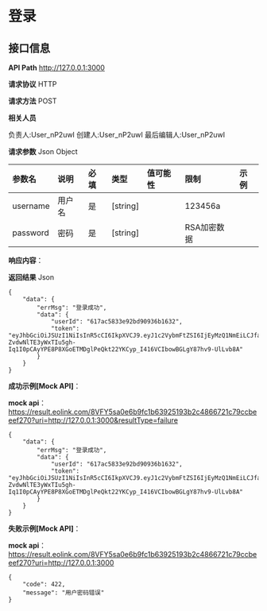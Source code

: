 # 登录
## 接口信息

**API Path**
http://127.0.0.1:3000

**请求协议**
HTTP

**请求方法**
POST

**相关人员**

负责人:User_nP2uwI
创建人:User_nP2uwI
最后编辑人:User_nP2uwI


**请求参数**
Json
Object

| 参数名 | 说明 | 必填 | 类型 | 值可能性 |  限制 | 示例 |
| :------------ | :------------ | :------------ | :------------ | :------------ | :------------ | :------------ |
|username|用户名|是|[string]| |123456a|
|password|密码|是|[string]| |RSA加密数据|
**响应内容**：

**返回结果**
Json

```
{
    "data": {
        "errMsg": "登录成功",
        "data": {
            "userId": "617ac5833e92bd90936b1632",
            "token": "eyJhbGciOiJSUzI1NiIsInR5cCI6IkpXVCJ9.eyJ1c2VybmFtZSI6IjEyMzQ1NmEiLCJfaWQiOiI2MTdhYzU4MzNlOTJiZDkwOTM2YjE2MzIiLCJleHAiOjE2MzYwMDM0MTQsImlhdCI6MTYzNTc0NDIxNH0.o-ZvdwNlTE3yWxTIu5gh-Iq1I0pCAyYPE8P8XGoETMDglPeQkt22YKCyp_I416VCIbowBGLgY87hv9-UlLvb8A"
        }
    }
}
```

**成功示例[Mock API]**：

**mock api**：https://result.eolink.com/8VFY5sa0e6b9fc1b63925193b2c4866721c79ccbeeef270?uri=http://127.0.0.1:3000&resultType=failure
```
{
    "data": {
        "errMsg": "登录成功",
        "data": {
            "userId": "617ac5833e92bd90936b1632",
            "token": "eyJhbGciOiJSUzI1NiIsInR5cCI6IkpXVCJ9.eyJ1c2VybmFtZSI6IjEyMzQ1NmEiLCJfaWQiOiI2MTdhYzU4MzNlOTJiZDkwOTM2YjE2MzIiLCJleHAiOjE2MzYwMDM0MTQsImlhdCI6MTYzNTc0NDIxNH0.o-ZvdwNlTE3yWxTIu5gh-Iq1I0pCAyYPE8P8XGoETMDglPeQkt22YKCyp_I416VCIbowBGLgY87hv9-UlLvb8A"
        }
    }
}
```

**失败示例[Mock API]**：

**mock api**：https://result.eolink.com/8VFY5sa0e6b9fc1b63925193b2c4866721c79ccbeeef270?uri=http://127.0.0.1:3000
```
{
    "code": 422,
    "message": "用户密码错误"
}
```
